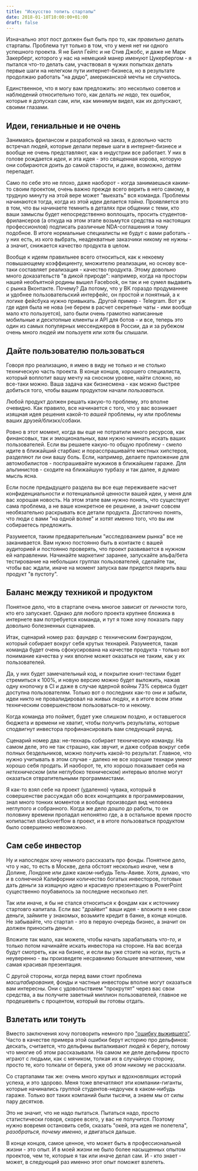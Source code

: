 ```yaml
---
title: "Искусство топить стартапы"
date: 2018-01-10T10:00:00+01:00
draft: false
---
```


Изначально этот пост должен был быть про то, как *правильно* делать стартапы. Проблема тут только в том, что у меня нет ни одного успешного проекта. 
Я не Билл Гейтс и не Стив Джобс, и даже не Марк Закерберг, которого у нас на немецкий манер именуют Цукербергом - я пытался что-то делать сам, участвовал в чужих попытках делать первые шаги на нелегком пути интернет-бизнеса, но в результате продолжаю работать "на дядю", американской мечты не случилось. 

Единственное, что я могу вам предложить: это несколько советов и наблюдений относительно того, как делать *не надо*, тех ошибок, которые я допускал сам, или, как минимум видел, как их допускают, своими глазами.
   
Идеи, гениальные и не очень
----------
Занимаясь фрилансом и разработкой на заказ, я довольно часто встречал людей, которые делали первые шаги в интернет-бизнесе и вообще не очень представляют, как в индустрии все работает. У них в голове рождается *идея*, и эта идея - это священная корова, которую они собираются доить до самой старости, и даже, возможно, детям перепадет.

Само по себе это не плохо, даже наоборот - когда занимаешься каким-то своим проектом, очень важно прежде всего верить в него самому, в трудную минуту на этой вере может "выехать" вся команда. 
Проблемы начинаются тогда, когда из этой идеи делается *тайна*. 
Проявляется это в том, что вы начинаете темнить в деталях при общении с теми, кто ваши замыслы будет непосредственно воплощать, просить студентов-фрилансеров (а откуда на этом этапе возьмутся средства на настоящих профессионлов) подписать различные NDA-соглашения и тому подобное. 
В итоге нормальные специалисты не будут с вами работать - у них есть, из кого выбрать, неадекватные заказчики никому не нужны - а значит, снижается качество продукта в целом.
 
Вообще к идеям правильнее всего относиться, как к некоему повышающему коэффициенту, множителю реализации, но основу все-таки составляет реализация - качество продукта.
Этому довольно много доказательств "в дикой природе": например, когда на просторы нашей необъятной родины вышел Facebook, он так и не сумел выдавить с рынка Вконтакте. 
Почему? Да потому, что у ВК гораздо продуманнее и удобнее пользовательский интерфейс, он простой и понятный, а к логике фейсбука нужно привыкать.
Другой пример - Telegram. Вот уж где идея была не нова (не берем в расчет секретные чаты - ими вообще мало кто пользуется), зато были очень грамотно написанные мобильные и десктопные клиенты и API для ботов - и все, теперь это один из самых популярных мессенджеров в России, да и за рубежом очень много людей им пользуетя или хотя бы слышали.
 

Дайте пользователю пользоваться
-----------
Говоря про реализацию, я имею в виду не только и не столько техническую часть проекта. 
В конце концов, хорошего специалиста, который воплотит вашу мечту на сносном уровне, найти сложно, но все-таки можно.
Ваша задача как бизнесмена - как можно быстрее добиться того, чтобы вашим продуктом начали *пользоваться*.

Любой продукт должен решать какую-то проблему, это вполне очевидно. 
Как правило, все начинается с того, что у вас возникает изящная идея решения какой-то *вашей* проблемы, ну или проблемы ваших друзей/близкх/собаки.

Ровно в этот момент, когда вы еще не потратили много ресурсов, как финансовых, так и эмоциональных, вам нужно начинать искать ваших пользователей. 
Если вы решаете какую-то общую проблему - смело идите в ближайший старбакс и порасспрашивайте местных хипстеров, разделяют ли они вашу боль. 
Если, например, делаете приложение для автомобилистов - поспрашивайте мужиков в ближайшем гараже.
Для альпинистов - сходите на ближайшую турбазу и так далее, я думаю мысль ясна.

Если после предыдущего раздела вы все еще переживаете насчет конфиденциальности и потенциальной ценности вашей идеи, у меня для вас хорошая новость.
На этом этапе вам нужно понять, что существует сама проблема, а не ваше конкретное ее решение, а значит совсем необязательно раскрывать все детали продукта.
Достаточно понять, что люди с вами "на одной волне" и хотят именно того, что вы им собираетесь предложить.

Разумеется, таким предварительным "исследованием рынка" все не заканивается. 
Вам нужно постоянно быть в контакте с вашей аудиторией и постоянно проверять, что проект развивается в нужном ей направлении.
Начинайте маркетинг заранее, запускайте альфа/бета тестирование на небольших группах пользователей, сделайте так, чтобы вас ждали, иначе на момент запуска вам придется пиарить ваш продукт "в пустоту".

Баланс между техникой и продуктом
-----------
Понятное дело, что в стартапе очень многое зависит от личности того, кто его запускает. 
Однако для любого проекта крупнее бложика в интернете вам потребуется команда, и тут я тоже хочу показать пару довольно болезненных сценариев.
 
Итак, сценарий номер раз: фаундер с техническим бэкграундом, который собирает вокруг себя крутых технарей.
Разумеется, такая команда будет очень сфокусирована на качестве продукта - только вот понимание качества у них вполне может оказаться не таким, как у их пользователей.

Да, у них будет замечательный код, и покрытие юнит-тестами будет стремиться к 100%, и новую версию можно будет выложить, нажав одну кнопочку в CI и даже в случае ядерной войны 73% сервиса будет доступна пользователям.
Только вот о последних как-то они и забыли, идеи никто не провалидировал на живых людях, и в итоге всем этим техническим совершенством пользоваться-то и некому.

Когда команда это поймет, будет уже слишком поздно, и оставшегося бюджета и времени не хватит, чтобы получить результаты, которые сподвигнут инвестора профинансировать вам следующий раунд.

Сценарий номер два: не-технарь собирает техническую команду. 
На самом деле, это не так страшно, как звучит, и даже собрав вокруг себя полных бездельников, можно получить какой-то результат.
Главное, что нужно учитывать в этом случае - далеко не все хорошие технари умеют хорошо себя продать. 
И наоборот, те, кто хорошо показывает себя на *нетехническом* (или неглубоко техническом) интервью вполне могут оказаться отвратительными программистами.
 
Я как-то взял себе на проект (удаленно) чувака, который в совершенстве рассуждал обо всех концепциях в программировании, знал много тонких моментов и вообще производил вид человека неглупого и собранного.
Когда же дело дошло до работы, то он половину времени пропадал непонятно где, а в остальное время просто копипастил stackoverflow в проект, и в итоге пользоваться продуктом было совершенно невозможно.

Сам себе инвестор
-----------
Ну и напоследок хочу немного рассказать про фонды. Понятное дело, что у нас, то есть в Москве, дела обстоят несколько иначе, чем в Долине, Лондоне или даже каком-нибудь Тель-Авиве.
Хотя, думаю, что и в солнечной Калифорнии количество богатых инвесторов, готовых дать деньги за изящную идею и красивую презентацию в PowerPoint существенно поубавилось за последние несколько лет.

Так или иначе, я бы не стался относиться к фондам как к источнику стартовго капитала. 
Если вас "драйвит" ваши идея - вложите в нее свои деньги, займите у знакомых, возьмите кредит в банке, в конце концов.
Не забывайте, что стартап - это в первую очередь бизнес, а значит он должен приносить деньги. 

Вложите так мало, как можете, чтобы начать зарабатывать *что-то*, и только потом начинайте искать инвестора на стороне. 
На вас всегда будут смотреть, как на бизнес, и если вы уже стоите на ногах, пусть и неуверенно - вы произведете несравнимо большее впечатление, чем самая красивая презентация.

С другой стороны, когда перед вами стоит проблема *масштабирования*, фонды и частные инвесторы вполне могут оказаться вам интересны.
Они с удовольствием "прокрутят" через вас свои средства, а вы получите заветный миллион пользователей, главное не продешевить с процентом, который вы готовы отдать.

Взлетать или тонуть
------------
Вместо заключения хочу поговорить немного про ["ошибку выжившего"](https://ru.wikipedia.org/wiki/%D0%A1%D0%B8%D1%81%D1%82%D0%B5%D0%BC%D0%B0%D1%82%D0%B8%D1%87%D0%B5%D1%81%D0%BA%D0%B0%D1%8F_%D0%BE%D1%88%D0%B8%D0%B1%D0%BA%D0%B0_%D0%B2%D1%8B%D0%B6%D0%B8%D0%B2%D1%88%D0%B5%D0%B3%D0%BE).
Часто в качестве примера этой ошибки берут историю про дельфинов: дескать, считается, что дельфины выталкивают людей к берегу, потому что многие об этом рассказывали.
На самом же деле дельфины просто играют с людьми, как с мячиком, толкая их в случайную сторону, просто те, кого толкали от берега, уже об этом никому не рассказали.

Со стартапами так же: очень много крутых и вдохновлящих историй успеха, и это здорово. 
Меня тоже впечатляют эти компании-гиганты, которые начинались группой студентов-недоучек в каком-нибудь гараже.
Только вот таких компаний были тысячи, а знаем мы от силы пару десятков.

Это не значит, что не надо пытаться. Пытаться надо, просто статистически говоря, скорее всего, у вас не получится. 
Поэтому нужно вовремя остановить себя, сказать "окей, эта идея не полетела", *разобраться, почему именно*, и двигаться дальше.

В конце концов, самое ценное, что может быть в профессиональной жизни - это опыт. 
И в моей жизни не было более насыщенных опытом проектов, чем те, которые я так или иначе делал сам. 
И - кто знает - может, в следующий раз именно этот опыт поможет взлететь.
